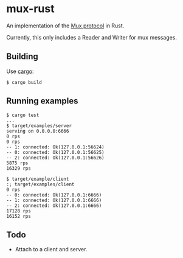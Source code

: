 # mux-rust #

An implementation of the [Mux protocol](https://twitter.github.io/finagle/guide/Protocols.html#mux) in Rust.

Currently, this only includes a Reader and Writer for mux messages.

## Building ##

Use [cargo](https://crates.io/install):

    $ cargo build

## Running examples ##

    $ cargo test
    ...
    $ target/examples/server 
    serving on 0.0.0.0:6666
    0 rps
    0 rps
    -- 1: connected: Ok(127.0.0.1:56624)
    -- 0: connected: Ok(127.0.0.1:56625)
    -- 2: connected: Ok(127.0.0.1:56626)
    5875 rps
    16329 rps

    $ target/example/client
    :; target/examples/client 
    0 rps
    -- 0: connected: Ok(127.0.0.1:6666)
    -- 1: connected: Ok(127.0.0.1:6666)
    -- 2: connected: Ok(127.0.0.1:6666)
    17128 rps
    16152 rps


## Todo ##

* Attach to a client and server.
